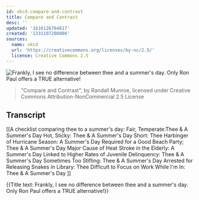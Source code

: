 ```yaml
---
id: xkcd.compare-and-contrast
title: Compare and Contrast
desc: ''
updated: '1616126764617'
created: '1331107200000'
sources:
  name: xkcd
  url: 'https://creativecommons.org/licenses/by-nc/2.5/'
  license: Creative Commons 2.5
---
```

![Frankly, I see no difference between thee and a summer's day. Only Ron Paul offers a TRUE alternative!](https://imgs.xkcd.com/comics/compare_and_contrast.png)
> "Compare and Contrast", by Randall Munroe, licensed under Creative Commons Attribution-NonCommercial 2.5 License

## Transcript
[[A checklist comparing thee to a summer's day:
Fair, Temperate:Thee & A Summer's Day
Hot, Sticky: Thee & A Summer's Day
Short: Thee
Harbinger of Hurricane Season: A Summer's Day
Required for a Good Beach Party; Thee & A Summer's Day
Major Cause of Heat Stroke in the Elderly: A Summer's Day
Linked to Higher Rates of Juvenile Delinquency: Thee & A Summer's Day
Sometimes Too Stifling: Thee & A Summer's Day
Arrested for Releasing Snakes in Library: Thee
Difficult to Focus on Work While I'm In: Thee & A Summer's Day
]]

{{Title text: Frankly, I see no difference between thee and a summer's day. Only Ron Paul offers a TRUE alternative!}}
